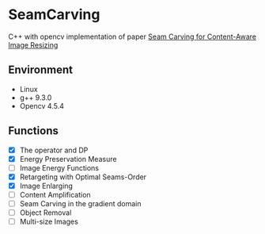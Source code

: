 # SeamCarving
C++ with opencv implementation of paper [Seam Carving for Content-Aware Image Resizing](https://dl.acm.org/doi/abs/10.1145/1275808.1276390)

## Environment
- Linux
- g++ 9.3.0
- Opencv 4.5.4

## Functions
-  [x] The operator and DP
-  [x] Energy Preservation Measure
-  [ ] Image Energy Functions
-  [x] Retargeting with Optimal Seams-Order
-  [x] Image Enlarging
-  [ ] Content Amplification
-  [ ] Seam Carving in the gradient domain 
-  [ ] Object Removal
-  [ ] Multi-size Images